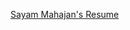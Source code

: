 [Sayam Mahajan's Resume](https://drive.google.com/file/d/1z22BFf-ueVMy-vUvoMHA_bxoDGB798vh/view?usp=sharing)
